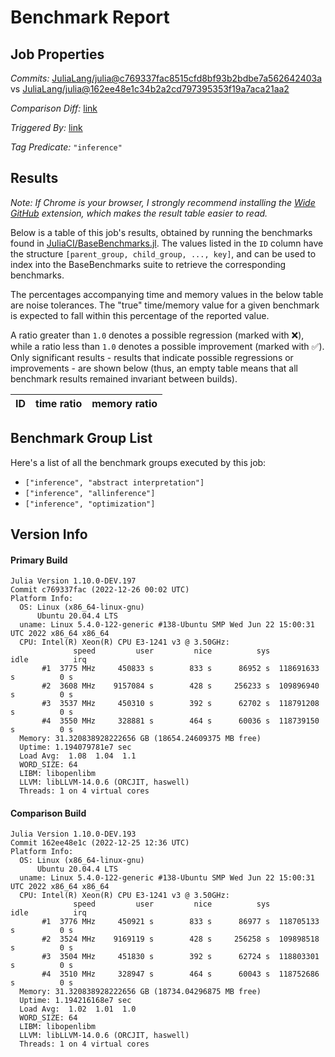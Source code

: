 # Benchmark Report

## Job Properties

*Commits:* [JuliaLang/julia@c769337fac8515cfd8bf93b2bdbe7a562642403a](https://github.com/JuliaLang/julia/commit/c769337fac8515cfd8bf93b2bdbe7a562642403a) vs [JuliaLang/julia@162ee48e1c34b2a2cd797395353f19a7aca21aa2](https://github.com/JuliaLang/julia/commit/162ee48e1c34b2a2cd797395353f19a7aca21aa2)

*Comparison Diff:* [link](https://github.com/JuliaLang/julia/compare/162ee48e1c34b2a2cd797395353f19a7aca21aa2..c769337fac8515cfd8bf93b2bdbe7a562642403a)

*Triggered By:* [link](https://github.com/JuliaLang/julia/pull/47994#issuecomment-1364763255)

*Tag Predicate:* `"inference"`

## Results

*Note: If Chrome is your browser, I strongly recommend installing the [Wide GitHub](https://chrome.google.com/webstore/detail/wide-github/kaalofacklcidaampbokdplbklpeldpj?hl=en)
extension, which makes the result table easier to read.*

Below is a table of this job's results, obtained by running the benchmarks found in
[JuliaCI/BaseBenchmarks.jl](https://github.com/JuliaCI/BaseBenchmarks.jl). The values
listed in the `ID` column have the structure `[parent_group, child_group, ..., key]`,
and can be used to index into the BaseBenchmarks suite to retrieve the corresponding
benchmarks.

The percentages accompanying time and memory values in the below table are noise tolerances. The "true"
time/memory value for a given benchmark is expected to fall within this percentage of the reported value.

A ratio greater than `1.0` denotes a possible regression (marked with :x:), while a ratio less
than `1.0` denotes a possible improvement (marked with :white_check_mark:). Only significant results - results
that indicate possible regressions or improvements - are shown below (thus, an empty table means that all
benchmark results remained invariant between builds).

| ID | time ratio | memory ratio |
|----|------------|--------------|

## Benchmark Group List

Here's a list of all the benchmark groups executed by this job:

- `["inference", "abstract interpretation"]`
- `["inference", "allinference"]`
- `["inference", "optimization"]`

## Version Info

#### Primary Build

```
Julia Version 1.10.0-DEV.197
Commit c769337fac (2022-12-26 00:02 UTC)
Platform Info:
  OS: Linux (x86_64-linux-gnu)
      Ubuntu 20.04.4 LTS
  uname: Linux 5.4.0-122-generic #138-Ubuntu SMP Wed Jun 22 15:00:31 UTC 2022 x86_64 x86_64
  CPU: Intel(R) Xeon(R) CPU E3-1241 v3 @ 3.50GHz: 
              speed         user         nice          sys         idle          irq
       #1  3775 MHz     450833 s        833 s      86952 s  118691633 s          0 s
       #2  3608 MHz    9157084 s        428 s     256233 s  109896940 s          0 s
       #3  3537 MHz     450310 s        392 s      62702 s  118791208 s          0 s
       #4  3550 MHz     328881 s        464 s      60036 s  118739150 s          0 s
  Memory: 31.320838928222656 GB (18654.24609375 MB free)
  Uptime: 1.194079781e7 sec
  Load Avg:  1.08  1.04  1.1
  WORD_SIZE: 64
  LIBM: libopenlibm
  LLVM: libLLVM-14.0.6 (ORCJIT, haswell)
  Threads: 1 on 4 virtual cores

```

#### Comparison Build

```
Julia Version 1.10.0-DEV.193
Commit 162ee48e1c (2022-12-25 12:36 UTC)
Platform Info:
  OS: Linux (x86_64-linux-gnu)
      Ubuntu 20.04.4 LTS
  uname: Linux 5.4.0-122-generic #138-Ubuntu SMP Wed Jun 22 15:00:31 UTC 2022 x86_64 x86_64
  CPU: Intel(R) Xeon(R) CPU E3-1241 v3 @ 3.50GHz: 
              speed         user         nice          sys         idle          irq
       #1  3776 MHz     450921 s        833 s      86977 s  118705133 s          0 s
       #2  3524 MHz    9169119 s        428 s     256258 s  109898518 s          0 s
       #3  3504 MHz     451830 s        392 s      62724 s  118803301 s          0 s
       #4  3510 MHz     328947 s        464 s      60043 s  118752686 s          0 s
  Memory: 31.320838928222656 GB (18734.04296875 MB free)
  Uptime: 1.194216168e7 sec
  Load Avg:  1.02  1.01  1.0
  WORD_SIZE: 64
  LIBM: libopenlibm
  LLVM: libLLVM-14.0.6 (ORCJIT, haswell)
  Threads: 1 on 4 virtual cores

```
